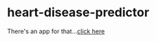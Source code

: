 # heart-disease-predictor
There's an app for that...[click here](https://share.streamlit.io/leahnagy/streamlit-heart-disease/main/proj_streamlit2.py)
